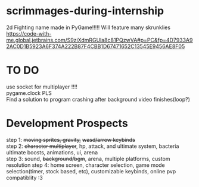 # scrimmages-during-internship
2d Fighting name made in PyGame!!!!!
Will feature many skrunklies
https://code-with-me.global.jetbrains.com/S9ziXdmRGUla8c81PQzwVA#p=PC&fp=4D7933A92AC0D1B5923A6F374A222B87F4CBB1D67471652C13545E9456AE8F05
# TO DO
use socket for multiplayer !!!!  
pygame.clock PLS  
Find a solution to program crashing after background video finishes(loop?)



# Development Prospects
step 1: ~~moving sprites, gravity,~~ ~~wasd/arrow keybinds~~  
step 2: ~~character multiplayer~~, hp, attack, and ultimate system, bacteria ultimate boosts, animations, ui, arena  
step 3: sound, ~~background/bgm~~, arena, multiple platforms, custom resolution
step 4: home screen, character selection, game mode selection(timer, stock based, etc), customizable keybinds, online pvp compatiblity :3
